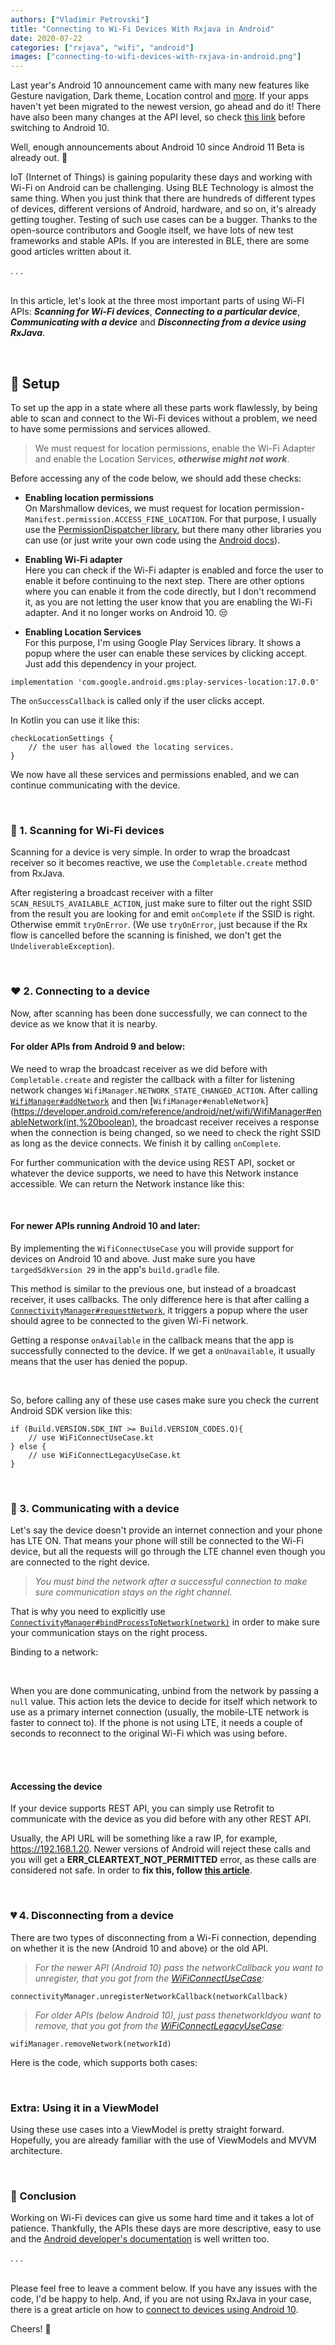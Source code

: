 ```yaml
---
authors: ["Vladimir Petrovski"]
title: "Connecting to Wi-Fi Devices With Rxjava in Android"
date: 2020-07-22
categories: ["rxjava", "wifi", "android"]
images: ["connecting-to-wifi-devices-with-rxjava-in-android.png"]
---
```


Last year's Android 10 announcement came with many new features like Gesture navigation, Dark theme, Location control and [more](https://www.android.com/android-10/). If your apps haven't yet been migrated to the newest version, go ahead and do it! There have also been many changes at the API level, so check [this link](https://developer.android.com/about/versions/10/migration) before switching to Android 10.

Well, enough announcements about Android 10 since Android 11 Beta is already out. 🤭

IoT (Internet of Things) is gaining popularity these days and working with Wi-Fi on Android can be challenging. Using BLE Technology is almost the same thing. When you just think that there are hundreds of different types of devices, different versions of Android, hardware, and so on, it's already getting tougher. Testing of such use cases can be a bugger. Thanks to the open-source contributors and Google itself, we have lots of new test frameworks and stable APIs.
If you are interested in BLE, there are some good articles written about it.

<div class="dots">. . .</div>  

<br/>

In this article, let's look at the three most important parts of using Wi-FI APIs: **_Scanning for Wi-Fi devices_**, **_Connecting to a particular device_**, **_Communicating with a device_** and **_Disconnecting from a device using RxJava_**.

<br/>

## 🚀 Setup
To set up the app in a state where all these parts work flawlessly, by being able to scan and connect to the Wi-Fi devices without a problem, we need to have some permissions and services allowed.

> We must request for location permissions, enable the Wi-Fi Adapter and enable the Location Services, **_otherwise might not work_**.

Before accessing any of the code below, we should add these checks:

* **Enabling location permissions**  
On Marshmallow devices, we must request for location permission - `Manifest.permission.ACCESS_FINE_LOCATION`. For that purpose, I usually use the [PermissionDispatcher library](https://github.com/permissions-dispatcher/PermissionsDispatcher), but there many other libraries you can use (or just write your own code using the [Android docs](https://developer.android.com/training/permissions/requesting)).

* **Enabling Wi-Fi adapter**  
Here you can check if the Wi-Fi adapter is enabled and force the user to enable it before continuing to the next step. There are other options where you can enable it from the code directly, but I don't recommend it, as you are not letting the user know that you are enabling the Wi-Fi adapter. And it no longer works on Android 10. 😒

<script src="https://gist.github.com/vladimirpetrovski/e292bad7f1f956810b047ea03e1a925b.js"></script>

* **Enabling Location Services**  
For this purpose, I'm using Google Play Services library. It shows a popup where the user can enable these services by clicking accept. Just add this dependency in your project.

```
implementation 'com.google.android.gms:play-services-location:17.0.0'
```

The `onSuccessCallback` is called only if the user clicks accept.

<script src="https://gist.github.com/vladimirpetrovski/14b6c6160aa5f7042537bb69a81e772d.js"></script>

In Kotlin you can use it like this:

```
checkLocationSettings {
    // the user has allowed the locating services.
}
```
We now have all these services and permissions enabled, and we can continue communicating with the device.

<br/>

### 🔎 1. Scanning for Wi-Fi devices
Scanning for a device is very simple. In order to wrap the broadcast receiver so it becomes reactive, we use the `Completable.create` method from RxJava.

After registering a broadcast receiver with a filter `SCAN_RESULTS_AVAILABLE_ACTION`, just make sure to filter out the right SSID from the result you are looking for and emit `onComplete` if the SSID is right. Otherwise emmit `tryOnError`. (We use `tryOnError`, just because if the Rx flow is cancelled before the scanning is finished, we don't get the `UndeliverableException`).

<script src="https://gist.github.com/vladimirpetrovski/fa4d5ed051a12186eb8c848f5804ecf1.js"></script>

<br/>

### ❤️ 2. Connecting to a device
Now, after scanning has been done successfully, we can connect to the device as we know that it is nearby.

#### For older APIs from Android 9 and below:
We need to wrap the broadcast receiver as we did before with `Completable.create` and register the callback with a filter for listening network changes `WifiManager.NETWORK_STATE_CHANGED_ACTION`. After calling [`WifiManager#addNetwork`](https://developer.android.com/reference/android/net/wifi/WifiManager#addNetwork(android.net.wifi.WifiConfiguration)) and then [`WifiManager#enableNetwork`](https://developer.android.com/reference/android/net/wifi/WifiManager#enableNetwork(int,%20boolean), the broadcast receiver receives a response when the connection is being changed, so we need to check the right SSID as long as the device connects. We finish it by calling `onComplete`.

For further communication with the device using REST API, socket or whatever the device supports, we need to have this Network instance accessible. We can return the Network instance like this:

<script src="https://gist.github.com/vladimirpetrovski/db32ca9dfe370b035a231ea8f51d299e.js"></script>

<script src="https://gist.github.com/vladimirpetrovski/aec62d79225732fa9d554b4c5fc3d0c0.js"></script>

<br/>

#### For newer APIs running Android 10 and later:
By implementing the `WifiConnectUseCase` you will provide support for devices on Android 10 and above. Just make sure you have `targedSdkVersion 29` in the app's `build.gradle` file.

This method is similar to the previous one, but instead of a broadcast receiver, it uses callbacks. The only difference here is that after calling a [`ConnectivityManager#requestNetwork`](https://developer.android.com/reference/android/net/ConnectivityManager#requestNetwork(android.net.NetworkRequest,%20android.net.ConnectivityManager.NetworkCallback)), it triggers a popup where the user should agree to be connected to the given Wi-Fi network.

Getting a response `onAvailable` in the callback means that the app is successfully connected to the device. If we get a `onUnavailable`, it usually means that the user has denied the popup.

<script src="https://gist.github.com/vladimirpetrovski/9b75656d0aff82a23f199cee7dd13762.js"></script>

<br/>

So, before calling any of these use cases make sure you check the current Android SDK version like this:

```
if (Build.VERSION.SDK_INT >= Build.VERSION_CODES.Q){
    // use WiFiConnectUseCase.kt
} else {
    // use WiFiConnectLegacyUseCase.kt
}
```

<br/>

### 📡 3. Communicating with a device
Let's say the device doesn't provide an internet connection and your phone has LTE ON. That means your phone will still be connected to the Wi-Fi device, but all the requests will go through the LTE channel even though you are connected to the right device.

> _You must bind the network after a successful connection to make sure communication stays on the right channel._

That is why you need to explicitly use [`ConnectivityManager#bindProcessToNetwork(network)`](https://developer.android.com/reference/android/net/ConnectivityManager#bindProcessToNetwork(android.net.Network)) in order to make sure your communication stays on the right process.

Binding to a network:

<script src="https://gist.github.com/vladimirpetrovski/c0482830d201db48d4e85f74686e1a4f.js"></script>

<br/>

When you are done communicating, unbind from the network by passing a `null` value. This action lets the device to decide for itself which network to use as a primary internet connection (usually, the mobile-LTE network is faster to connect to). If the phone is not using LTE, it needs a couple of seconds to reconnect to the original Wi-Fi which was using before.

<br/>

<script src="https://gist.github.com/vladimirpetrovski/b00b24b184b0153bfc4c30de5ead182a.js"></script>

<br/>

#### Accessing the device
If your device supports REST API, you can simply use Retrofit to communicate with the device as you did before with any other REST API.

Usually, the API URL will be something like a raw IP, for example, https://192.168.1.20. Newer versions of Android will reject these calls and you will get a **ERR_CLEARTEXT_NOT_PERMITTED** error, as these calls are considered not safe. In order to **fix this, follow [this article](https://medium.com/@jorgekg3/how-enable-clear-text-traffic-on-android-9-ad56603fb17d)**.

<br/>

### 💔 4. Disconnecting from a device
There are two types of disconnecting from a Wi-Fi connection, depending on whether it is the new (Android 10 and above) or the old API.

> _For the newer API (Android 10) pass the networkCallback you want to unregister, that you got from the [WiFiConnectUseCase](https://gist.github.com/vladimirpetrovski/9b75656d0aff82a23f199cee7dd13762):_

```
connectivityManager.unregisterNetworkCallback(networkCallback)
```

> _For older APIs (below Android 10), just pass thenetworkIdyou want to remove, that you got from the [WiFiConnectLegacyUseCase](https://gist.github.com/vladimirpetrovski/aec62d79225732fa9d554b4c5fc3d0c0):_

```
wifiManager.removeNetwork(networkId)
```

Here is the code, which supports both cases:

<script src="https://gist.github.com/vladimirpetrovski/000d2bd7ecc7a9abe828a060cf8decbd.js"></script>

<br/>

### Extra: Using it in a ViewModel
Using these use cases into a ViewModel is pretty straight forward. Hopefully, you are already familiar with the use of ViewModels and MVVM architecture.

<script src="https://gist.github.com/vladimirpetrovski/d7435d8ffea8780dc8d76c33007fa5a6.js"></script>

<br/>

### 💪 Conclusion
Working on Wi-Fi devices can give us some hard time and it takes a lot of patience. Thankfully, the APIs these days are more descriptive, easy to use and the [Android developer's documentation](https://developer.android.com/docs) is well written too.

<div class="dots">. . .</div>

<br/>

Please feel free to leave a comment below. If you have any issues with the code, I'd be happy to help. And, if you are not using  RxJava in your case, there is a great article on how to [connect to devices using Android 10](https://blog.ostebaronen.dk/2019/11/android-10-wifi.html).

Cheers! 🍻
